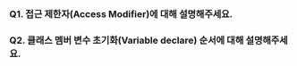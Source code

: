 ### Q1. 접근 제한자(Access Modifier)에 대해 설명해주세요.

### Q2. 클래스 멤버 변수 초기화(Variable declare) 순서에 대해 설명해주세요.
